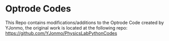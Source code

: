 # Optrode Codes

This Repo contains modifications/additions to the Optrode Code created by YJonmo, the original work is located at the following repo: https://github.com/YJonmo/PhysicsLabPythonCodes

